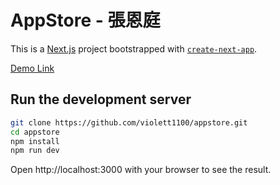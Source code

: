 # AppStore - 張恩庭

This is a [Next.js](https://nextjs.org) project bootstrapped with [`create-next-app`](https://nextjs.org/docs/app/api-reference/cli/create-next-app).

[Demo Link](https://appstore-rouge.vercel.app/)

## Run the development server

```sh
git clone https://github.com/violett1100/appstore.git
cd appstore
npm install
npm run dev
```

Open http://localhost:3000 with your browser to see the result.
